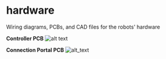 # hardware
Wiring diagrams, PCBs, and CAD files for the robots' hardware

**Controller PCB**
![alt text](/pcbs/controller/controller.png?raw=true "controller")

**Connection Portal PCB**
![alt_text](/pcbs/connection-portal/connection-portal.png?raw=true "connection-portal")
